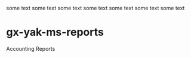 some text
some text
some text
some text
some text
some text
some text
# gx-yak-ms-reports
Accounting Reports
